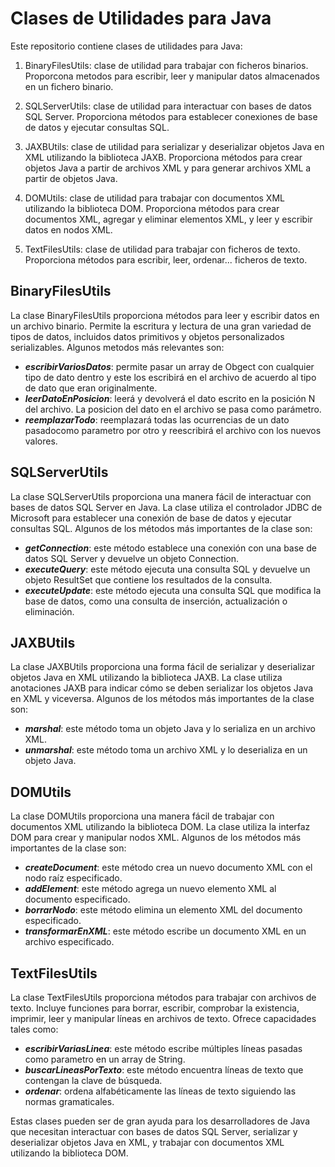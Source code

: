 # Clases de Utilidades para Java
Este repositorio contiene clases de utilidades para Java:

1. BinaryFilesUtils: clase de utilidad para trabajar con ficheros binarios. Proporcona metodos para escribir, leer y manipular datos almacenados en un fichero binario.

2. SQLServerUtils: clase de utilidad para interactuar con bases de datos SQL Server. Proporciona métodos para establecer conexiones de base de datos y ejecutar consultas SQL.

3. JAXBUtils: clase de utilidad para serializar y deserializar objetos Java en XML utilizando la biblioteca JAXB. Proporciona métodos para crear objetos Java a partir de archivos XML y para generar archivos XML a partir de objetos Java.

4. DOMUtils: clase de utilidad para trabajar con documentos XML utilizando la biblioteca DOM. Proporciona métodos para crear documentos XML, agregar y eliminar elementos XML, y leer y escribir datos en nodos XML.

5.  TextFilesUtils: clase de utilidad para trabajar con ficheros de texto. Proporciona métodos para escribir, leer, ordenar... ficheros de texto.

## BinaryFilesUtils
La clase BinaryFilesUtils proporciona métodos para leer y escribir datos en un archivo binario. Permite la escritura y lectura de una gran variedad de tipos de datos, incluidos datos primitivos y objetos personalizados serializables. Algunos metodos más relevantes son:

+ ***escribirVariosDatos***: permite pasar un array de Obgect con cualquier tipo de dato dentro y este los escribirá en el archivo de acuerdo al tipo de dato que eran originalmente.
+  ***leerDatoEnPosicion***: leerá y devolverá el dato escrito en la posición N del archivo. La posicion del dato en el archivo se pasa como parámetro.
+  ***reemplazarTodo***: reemplazará todas las ocurrencias de un dato pasadocomo parametro por otro y reescribirá el archivo con los nuevos valores.

## SQLServerUtils
La clase SQLServerUtils proporciona una manera fácil de interactuar con bases de datos SQL Server en Java. La clase utiliza el controlador JDBC de Microsoft para establecer una conexión de base de datos y ejecutar consultas SQL. Algunos de los métodos más importantes de la clase son:

+ ***getConnection***: este método establece una conexión con una base de datos SQL Server y devuelve un objeto Connection.
+ ***executeQuery***: este método ejecuta una consulta SQL y devuelve un objeto ResultSet que contiene los resultados de la consulta.
+ ***executeUpdate***: este método ejecuta una consulta SQL que modifica la base de datos, como una consulta de inserción, actualización o eliminación.

## JAXBUtils
La clase JAXBUtils proporciona una forma fácil de serializar y deserializar objetos Java en XML utilizando la biblioteca JAXB. La clase utiliza anotaciones JAXB para indicar cómo se deben serializar los objetos Java en XML y viceversa. Algunos de los métodos más importantes de la clase son:

+ ***marshal***: este método toma un objeto Java y lo serializa en un archivo XML.
+ ***unmarshal***: este método toma un archivo XML y lo deserializa en un objeto Java.

## DOMUtils
La clase DOMUtils proporciona una manera fácil de trabajar con documentos XML utilizando la biblioteca DOM. La clase utiliza la interfaz DOM para crear y manipular nodos XML. Algunos de los métodos más importantes de la clase son:

+ ***createDocument***: este método crea un nuevo documento XML con el nodo raíz especificado.
+ ***addElement***: este método agrega un nuevo elemento XML al documento especificado.
+ ***borrarNodo***: este método elimina un elemento XML del documento especificado.
+ ***transformarEnXML***: este método escribe un documento XML en un archivo especificado.

## TextFilesUtils
La clase TextFilesUtils proporciona métodos para trabajar con archivos de texto. Incluye funciones para borrar, escribir, comprobar la existencia, imprimir, leer y manipular líneas en archivos de texto. Ofrece capacidades tales como: 

+ ***escribirVariasLinea***: este método escribe múltiples líneas pasadas como parametro en un array de String.
+ ***buscarLineasPorTexto***: este método encuentra líneas de texto que contengan la clave de búsqueda.
+ ***ordenar***: ordena alfabéticamente las líneas de texto siguiendo las normas gramaticales.

Estas clases pueden ser de gran ayuda para los desarrolladores de Java que necesitan interactuar con bases de datos SQL Server, serializar y deserializar objetos Java en XML, y trabajar con documentos XML utilizando la biblioteca DOM.
